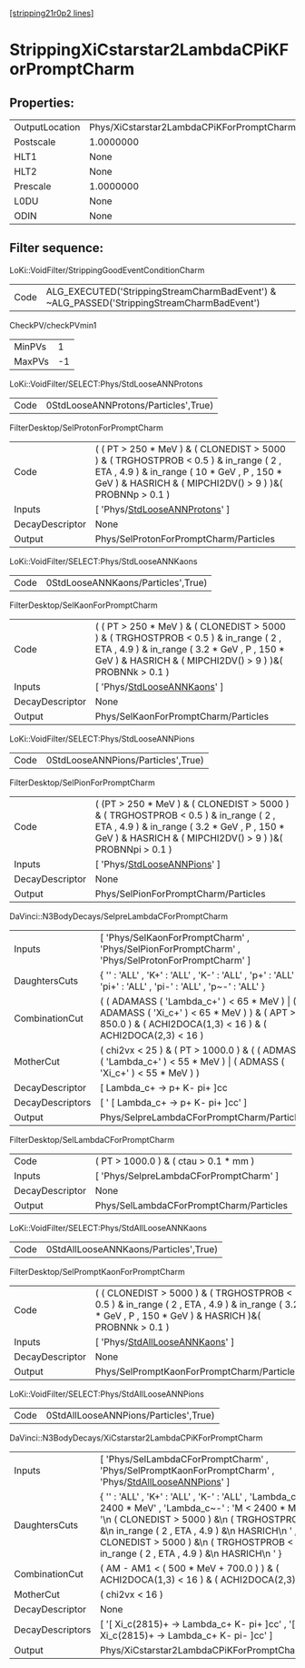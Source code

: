 [[stripping21r0p2 lines]](./stripping21r0p2-index)

# StrippingXiCstarstar2LambdaCPiKForPromptCharm

## Properties:

|                |                                                     |
|----------------|-----------------------------------------------------|
| OutputLocation | Phys/XiCstarstar2LambdaCPiKForPromptCharm/Particles |
| Postscale      | 1.0000000                                           |
| HLT1           | None                                                |
| HLT2           | None                                                |
| Prescale       | 1.0000000                                           |
| L0DU           | None                                                |
| ODIN           | None                                                |

## Filter sequence:

LoKi::VoidFilter/StrippingGoodEventConditionCharm

|      |                                                                                            |
|------|--------------------------------------------------------------------------------------------|
| Code | ALG_EXECUTED('StrippingStreamCharmBadEvent') & ~ALG_PASSED('StrippingStreamCharmBadEvent') |

CheckPV/checkPVmin1

|        |     |
|--------|-----|
| MinPVs | 1   |
| MaxPVs | -1  |

LoKi::VoidFilter/SELECT:Phys/StdLooseANNProtons

|      |                                      |
|------|--------------------------------------|
| Code | 0StdLooseANNProtons/Particles',True) |

FilterDesktop/SelProtonForPromptCharm

|                 |                                                                                                                                                                                                      |
|-----------------|------------------------------------------------------------------------------------------------------------------------------------------------------------------------------------------------------|
| Code            | ( ( PT \> 250 \* MeV ) & ( CLONEDIST \> 5000 ) & ( TRGHOSTPROB \< 0.5 ) & in_range ( 2 , ETA , 4.9 ) & in_range ( 10 \* GeV , P , 150 \* GeV ) & HASRICH & ( MIPCHI2DV() \> 9 ) )&( PROBNNp \> 0.1 ) |
| Inputs          | [ 'Phys/[StdLooseANNProtons](./stripping21r0p2-commonparticles-stdlooseannprotons)' ]                                                                                                              |
| DecayDescriptor | None                                                                                                                                                                                                 |
| Output          | Phys/SelProtonForPromptCharm/Particles                                                                                                                                                               |

LoKi::VoidFilter/SELECT:Phys/StdLooseANNKaons

|      |                                    |
|------|------------------------------------|
| Code | 0StdLooseANNKaons/Particles',True) |

FilterDesktop/SelKaonForPromptCharm

|                 |                                                                                                                                                                                                       |
|-----------------|-------------------------------------------------------------------------------------------------------------------------------------------------------------------------------------------------------|
| Code            | ( ( PT \> 250 \* MeV ) & ( CLONEDIST \> 5000 ) & ( TRGHOSTPROB \< 0.5 ) & in_range ( 2 , ETA , 4.9 ) & in_range ( 3.2 \* GeV , P , 150 \* GeV ) & HASRICH & ( MIPCHI2DV() \> 9 ) )&( PROBNNk \> 0.1 ) |
| Inputs          | [ 'Phys/[StdLooseANNKaons](./stripping21r0p2-commonparticles-stdlooseannkaons)' ]                                                                                                                   |
| DecayDescriptor | None                                                                                                                                                                                                  |
| Output          | Phys/SelKaonForPromptCharm/Particles                                                                                                                                                                  |

LoKi::VoidFilter/SELECT:Phys/StdLooseANNPions

|      |                                    |
|------|------------------------------------|
| Code | 0StdLooseANNPions/Particles',True) |

FilterDesktop/SelPionForPromptCharm

|                 |                                                                                                                                                                                                       |
|-----------------|-------------------------------------------------------------------------------------------------------------------------------------------------------------------------------------------------------|
| Code            | ( (PT \> 250 \* MeV ) & ( CLONEDIST \> 5000 ) & ( TRGHOSTPROB \< 0.5 ) & in_range ( 2 , ETA , 4.9 ) & in_range ( 3.2 \* GeV , P , 150 \* GeV ) & HASRICH & ( MIPCHI2DV() \> 9 ) )&( PROBNNpi \> 0.1 ) |
| Inputs          | [ 'Phys/[StdLooseANNPions](./stripping21r0p2-commonparticles-stdlooseannpions)' ]                                                                                                                   |
| DecayDescriptor | None                                                                                                                                                                                                  |
| Output          | Phys/SelPionForPromptCharm/Particles                                                                                                                                                                  |

DaVinci::N3BodyDecays/SelpreLambdaCForPromptCharm

|                  |                                                                                                                                                               |
|------------------|---------------------------------------------------------------------------------------------------------------------------------------------------------------|
| Inputs           | [ 'Phys/SelKaonForPromptCharm' , 'Phys/SelPionForPromptCharm' , 'Phys/SelProtonForPromptCharm' ]                                                            |
| DaughtersCuts    | { '' : 'ALL' , 'K+' : 'ALL' , 'K-' : 'ALL' , 'p+' : 'ALL' , 'pi+' : 'ALL' , 'pi-' : 'ALL' , 'p~-' : 'ALL' }                                                   |
| CombinationCut   | ( ( ADAMASS ( 'Lambda_c+' ) \< 65 \* MeV ) \| ( ADAMASS ( 'Xi_c+' ) \< 65 \* MeV ) ) & ( APT \> 850.0 ) & ( ACHI2DOCA(1,3) \< 16 ) & ( ACHI2DOCA(2,3) \< 16 ) |
| MotherCut        | ( chi2vx \< 25 ) & ( PT \> 1000.0 ) & ( ( ADMASS ( 'Lambda_c+' ) \< 55 \* MeV ) \| ( ADMASS ( 'Xi_c+' ) \< 55 \* MeV ) )                                      |
| DecayDescriptor  | [ Lambda_c+ -\> p+ K- pi+ ]cc                                                                                                                               |
| DecayDescriptors | [ ' [ Lambda_c+ -\> p+ K- pi+ ]cc' ]                                                                                                                      |
| Output           | Phys/SelpreLambdaCForPromptCharm/Particles                                                                                                                    |

FilterDesktop/SelLambdaCForPromptCharm

|                 |                                          |
|-----------------|------------------------------------------|
| Code            | ( PT \> 1000.0 ) & ( ctau \> 0.1 \* mm ) |
| Inputs          | [ 'Phys/SelpreLambdaCForPromptCharm' ] |
| DecayDescriptor | None                                     |
| Output          | Phys/SelLambdaCForPromptCharm/Particles  |

LoKi::VoidFilter/SELECT:Phys/StdAllLooseANNKaons

|      |                                       |
|------|---------------------------------------|
| Code | 0StdAllLooseANNKaons/Particles',True) |

FilterDesktop/SelPromptKaonForPromptCharm

|                 |                                                                                                                                                         |
|-----------------|---------------------------------------------------------------------------------------------------------------------------------------------------------|
| Code            | ( ( CLONEDIST \> 5000 ) & ( TRGHOSTPROB \< 0.5 ) & in_range ( 2 , ETA , 4.9 ) & in_range ( 3.2 \* GeV , P , 150 \* GeV ) & HASRICH )&( PROBNNk \> 0.1 ) |
| Inputs          | [ 'Phys/[StdAllLooseANNKaons](./stripping21r0p2-commonparticles-stdalllooseannkaons)' ]                                                               |
| DecayDescriptor | None                                                                                                                                                    |
| Output          | Phys/SelPromptKaonForPromptCharm/Particles                                                                                                              |

LoKi::VoidFilter/SELECT:Phys/StdAllLooseANNPions

|      |                                       |
|------|---------------------------------------|
| Code | 0StdAllLooseANNPions/Particles',True) |

DaVinci::N3BodyDecays/XiCstarstar2LambdaCPiKForPromptCharm

|                  |                                                                                                                                                                                                                                                                                                                                                 |
|------------------|-------------------------------------------------------------------------------------------------------------------------------------------------------------------------------------------------------------------------------------------------------------------------------------------------------------------------------------------------|
| Inputs           | [ 'Phys/SelLambdaCForPromptCharm' , 'Phys/SelPromptKaonForPromptCharm' , 'Phys/[StdAllLooseANNPions](./stripping21r0p2-commonparticles-stdalllooseannpions)' ]                                                                                                                                                                                |
| DaughtersCuts    | { '' : 'ALL' , 'K+' : 'ALL' , 'K-' : 'ALL' , 'Lambda_c+' : 'M \< 2400 \* MeV' , 'Lambda_c~-' : 'M \< 2400 \* MeV' , 'pi+' : '\n ( CLONEDIST \> 5000 ) &\n ( TRGHOSTPROB \< 0.5 ) &\n in_range ( 2 , ETA , 4.9 ) &\n HASRICH\n ' , 'pi-' : '\n ( CLONEDIST \> 5000 ) &\n ( TRGHOSTPROB \< 0.5 ) &\n in_range ( 2 , ETA , 4.9 ) &\n HASRICH\n ' } |
| CombinationCut   | ( AM - AM1 \< ( 500 \* MeV + 700.0 ) ) & ( ACHI2DOCA(1,3) \< 16 ) & ( ACHI2DOCA(2,3) \< 16 )                                                                                                                                                                                                                                                    |
| MotherCut        | ( chi2vx \< 16 )                                                                                                                                                                                                                                                                                                                                |
| DecayDescriptor  | None                                                                                                                                                                                                                                                                                                                                            |
| DecayDescriptors | [ '[ Xi_c(2815)+ -\> Lambda_c+ K- pi+ ]cc' , '[ Xi_c(2815)+ -\> Lambda_c+ K- pi- ]cc' ]                                                                                                                                                                                                                                                   |
| Output           | Phys/XiCstarstar2LambdaCPiKForPromptCharm/Particles                                                                                                                                                                                                                                                                                             |
